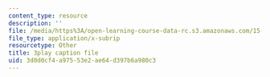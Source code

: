 ```yaml
---
content_type: resource
description: ''
file: /media/https%3A/open-learning-course-data-rc.s3.amazonaws.com/15-071-the-analytics-edge-spring-2017/3d0d0cf4a97553e2ae64d397b6a980c3_6m39f8lDONs.vtt
file_type: application/x-subrip
resourcetype: Other
title: 3play caption file
uid: 3d0d0cf4-a975-53e2-ae64-d397b6a980c3
---
```


